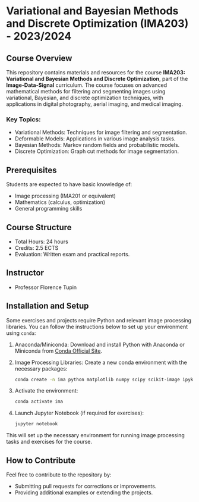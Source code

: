 # Variational and Bayesian Methods and Discrete Optimization (IMA203) - 2023/2024

## Course Overview

This repository contains materials and resources for the course **IMA203: Variational and Bayesian Methods and Discrete Optimization**, part of the **Image-Data-Signal** curriculum. The course focuses on advanced mathematical methods for filtering and segmenting images using variational, Bayesian, and discrete optimization techniques, with applications in digital photography, aerial imaging, and medical imaging.

### Key Topics:

- Variational Methods: Techniques for image filtering and segmentation.
- Deformable Models: Applications in various image analysis tasks.
- Bayesian Methods: Markov random fields and probabilistic models.
- Discrete Optimization: Graph cut methods for image segmentation.

## Prerequisites

Students are expected to have basic knowledge of:
- Image processing (IMA201 or equivalent)
- Mathematics (calculus, optimization)
- General programming skills

## Course Structure

- Total Hours: 24 hours
- Credits: 2.5 ECTS
- Evaluation: Written exam and practical reports.

## Instructor

- Professor Florence Tupin

## Installation and Setup

Some exercises and projects require Python and relevant image processing libraries. You can follow the instructions below to set up your environment using `conda`:

1. Anaconda/Miniconda: Download and install Python with Anaconda or Miniconda from [Conda Official Site](https://docs.conda.io/en/latest/).
2. Image Processing Libraries: Create a new conda environment with the necessary packages:
   ```bash
   conda create -n ima python matplotlib numpy scipy scikit-image ipykernel pandas scikit-learn jupyter tqdm bokeh opencv munkres
   ```
3. Activate the environment:
   ```bash
   conda activate ima
   ```

4. Launch Jupyter Notebook (if required for exercises):
   ```bash
   jupyter notebook
   ```

This will set up the necessary environment for running image processing tasks and exercises for the course.

## How to Contribute

Feel free to contribute to the repository by:
- Submitting pull requests for corrections or improvements.
- Providing additional examples or extending the projects.
